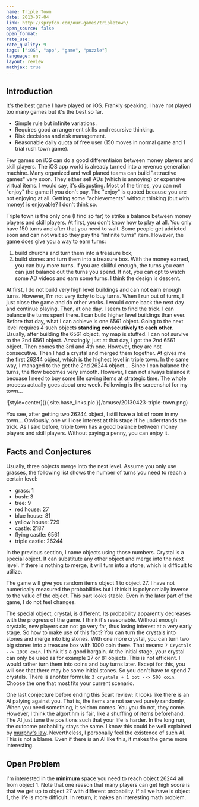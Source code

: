 ```yaml
---
name: Triple Town
date: 2013-07-04
link: http://spryfox.com/our-games/tripletown/
open_source: false
open_format:
rate_use: 
rate_quality: 9
tags: ["iOS", "app", "game", "puzzle"]
language: en
layout: review
mathjax: true
---
```


## Introduction

It's the best game I have played on iOS.
Frankly speaking, I have not played too many games but it's the best so far.

   * Simple rule but infinite variations.
   * Requires good arrangement skills and resursive thinking.
   * Risk decisions and risk management.
   * Reasonable daily quota of free user 
   (150 moves in normal game and 1 trial rush town game).

Few games on iOS can do a good differentiaion between money players and skill players.
The iOS app world is already turned into a revenue generation machine.
Many organized and well planed teams can build "attractive games" very soon.
They either sell ADs (which is annoying) or expensive virtual items.
I would say, it's disgusting.
Most of the times, you can not "enjoy" the game if you don't pay.
The "enjoy" is quoted because you are not enjoying at all.
Getting some "achievements" without thinking (but with money) is enjoyable?
I don't think so.

Triple town is the only one (I find so far) to strike a balance between money players and skill players.
At first, you don't know how to play at all. 
You only have 150 turns and after that you need to wait.
Some people get addicted soon and can not wait so they pay the "infinite turns" item.
However, the game does give you a way to earn turns:
1) build churchs and turn them into a treasure box;
2) build stones and turn them into a treasure box.
With the money earned, you can buy more turns.
If you are skillful enough, the turns you earn can just balance out the turns you spend. 
If not, you can opt to watch some AD videos and earn some turns.
I think the design is descent.

At first, I do not build very high level buildings and can not earn enough turns.
However, I'm not very itchy to buy turns.
When I run out of turns, I just close the game and do other works.
I would come back the next day and continue playing.
Then, at one day, I seem to find the trick.
I can balance the turns spent there.
I can build higher level buildings than ever.
Before that day, what I can achieve is one 6561 object. 
Going to the next level requires 4 such objects **standing consecutively to each other**.
Usually, after building the 6561 object, my map is stuffed.
I can not survive to the 2nd 6561 object.
Amazingly, just at that day, I got the 2nd 6561 object. 
Then comes the 3rd and 4th one. 
However, they are not consecutive.
Then I had a crystal and merged them together.
At gives me the first 26244 object, which is the highest level in triple town.
In the same way, I managed to the get the 2nd 26244 object....
Since I can balance the turns, the flow becomes very smooth.
However, I can not always balance it becuase I need to buy some life saving items at strategic time.
The whole process actually goes about one week.
Following is the screenshot for my town...

![style=center]({{ site.base_links.pic }}/amuse/20130423-triple-town.png)

You see, after getting two 26244 object, I still have a lot of room in my town...
Obviously, one will lose interest at this stage if he understands the trick.
As I said before, triple town has a good balance between money players and skill players.
Without paying a penny, you can enjoy it.

## Facts and Conjectures

Usually, three objects merge into the next level.
Assume you only use grasses, 
the following list shows the number of turns you need to reach a certain level:

   * grass: 1
   * bush: 3
   * tree: 9
   * red house: 27
   * blue house: 81
   * yellow house: 729
   * castle: 2187
   * flying castle: 6561
   * triple castle: 26244

In the previous section, I name objects using those numbers.
Crystal is a special object. 
It can substitute any other object and merge into the next level.
If there is nothing to merge, it will turn into a stone, which is difficult to utilize.

The game will give you random items object 1 to object 27.
I have not numerically measured the probabilities but I think 
it is polynomially inverse to the value of the object.
This part looks stable. 
Even in the later part of the game, I do not feel changes.

The special object, crystal, is different.
Its probability apparently decreases with the progress of the game.
I think it's reasonable.
Without enough crystals, 
new players can not go very far, thus losing interest at a very early stage.
So how to make use of this fact?
You can turn the crystals into stones and merge into big stones. 
With one more crystal, you can turn two big stones into a treasure box with 1000 coin there.
That means: `7 Crystals --> 1000 coin`.
I think it's a good bargain. 
At the initial stage, your crystal can only be used as for example 27 or 81 objects.
This is not efficient.
I would rather turn them into coins and buy turns later.
Except for this, you will see that there may be some initial stones.
So you don't have to spend 7 crystals.
There is anohter formula: `3 crystals + 1 bot --> 500 coin`.
Choose the one that most fits your current scenario.

One last conjecture before ending this 5cart review:
it looks like there is an AI palying against you.
That is, the items are not served purely randomly. 
When you need something, it seldom comes. 
You you do not, they come.
However, I think the algortihm is fair, like a shuffling of items beforehand.
The AI just tune the positions such that your life is harder.
In the long run, the outcome probability stays the same.
I know this could be well explained by [murphy's law](http://en.wikipedia.org/wiki/Murphy's_law).
Nevertheless, I personally feel the existence of such AI.
This is not a blame. 
Even if there is an AI like this, it makes the game more interesting.

## Open Problem

I'm interested in the **minimum** space you need to reach object 26244 all from object 1.
Note that one reason that many players can get high score is that 
we get up to object 27 with different probability.
If all we have is object 1, the life is more difficult. 
In return, it makes an interesting math problem.
